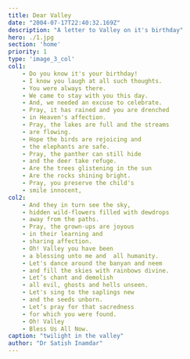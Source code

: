 ```yaml
---
title: Dear Valley
date: "2004-07-17T22:40:32.169Z"
description: "A letter to Valley on it's birthday"
hero: ./1.jpg
section: 'home'
priority: 1
type: 'image_3_col'
col1:
    - Do you know it's your birthday!
    - I know you laugh at all such thoughts.
    - You were always there.
    - We came to stay with you this day.
    - And, we needed an excuse to celebrate.
    - Pray, it has rained and you are drenched
    - in Heaven's affection.
    - Pray, the lakes are full and the streams
    - are flowing.
    - Hope the birds are rejoicing and 
    - the elephants are safe.
    - Pray, the panther can still hide
    - and the deer take refuge.
    - Are the trees glistening in the sun
    - Are the rocks shining bright.
    - Pray, you preserve the child's
    - smile innocent,
col2: 
    - And they in turn see the sky,
    - hidden wild-flowers filled with dewdrops
    - away from the paths.
    - Pray, the grown-ups are joyous
    - in their learning and 
    - sharing affection.
    - Oh! Valley you have been
    - a blessing unto me and  all humanity.
    - Let's dance around the banyan and neem
    - and fill the skies with rainbows divine.
    - Let’s chant and demolish
    - all evil, ghosts and hells unseen.
    - Let's sing to the saplings new
    - and the seeds unborn.
    - Let’s pray for that sacredness
    - for which you were found.
    - Oh! Valley
    - Bless Us All Now.
caption: "twilight in the valley"
author: "Dr Satish Inamdar"
---
```


